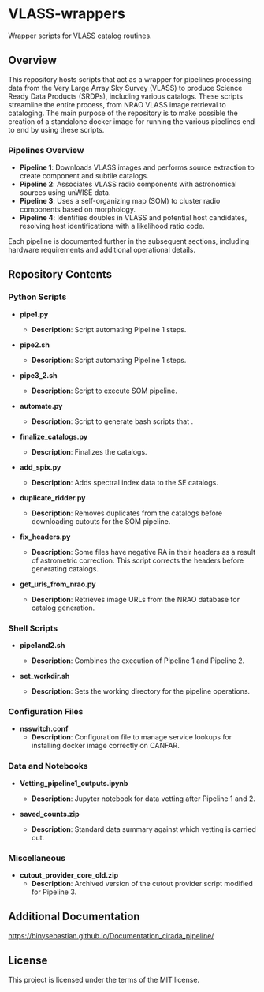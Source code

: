 # VLASS-wrappers
Wrapper scripts for VLASS catalog routines.


## Overview
This repository hosts scripts that act as a wrapper for pipelines processing data from the Very Large Array Sky Survey (VLASS) to produce Science Ready Data Products (SRDPs), including various catalogs. These scripts streamline the entire process, from NRAO VLASS image retrieval to cataloging. The main purpose of the repository is to make possible the creation of a standalone docker image for running the various pipelines end to end by using these scripts.


### Pipelines Overview

- **Pipeline 1**: Downloads VLASS images and performs source extraction to create component and subtile catalogs.
- **Pipeline 2**: Associates VLASS radio components with astronomical sources using unWISE data.
- **Pipeline 3**: Uses a self-organizing map (SOM) to cluster radio components based on morphology.
- **Pipeline 4**: Identifies doubles in VLASS and potential host candidates, resolving host identifications with a likelihood ratio code.

Each pipeline is documented further in the subsequent sections, including hardware requirements and additional operational details.

## Repository Contents

### Python Scripts

- **pipe1.py**
  - **Description**: Script automating Pipeline 1 steps.
  
- **pipe2.sh**
  - **Description**: Script automating Pipeline 1 steps.

- **pipe3_2.sh**
  - **Description**: Script to execute SOM pipeline.

- **automate.py**
  - **Description**: Script to generate bash scripts that .

- **finalize_catalogs.py**
  - **Description**: Finalizes the catalogs.

- **add_spix.py**
  - **Description**: Adds spectral index data to the SE catalogs.

- **duplicate_ridder.py**
  - **Description**: Removes duplicates from the catalogs before downloading cutouts for the SOM pipeline.

- **fix_headers.py**
  - **Description**: Some files have negative RA in their headers as a result of astrometric correction. This script corrects the headers before generating catalogs.

- **get_urls_from_nrao.py**
  - **Description**: Retrieves image URLs from the NRAO database for catalog generation.

### Shell Scripts

- **pipe1and2.sh**
  - **Description**: Combines the execution of Pipeline 1 and Pipeline 2.

- **set_workdir.sh**
  - **Description**: Sets the working directory for the pipeline operations.

### Configuration Files

- **nsswitch.conf**
  - **Description**: Configuration file to manage service lookups for installing docker image correctly on CANFAR.

### Data and Notebooks

- **Vetting_pipeline1_outputs.ipynb**
  - **Description**: Jupyter notebook for data vetting after Pipeline 1 and 2.

- **saved_counts.zip**
  - **Description**: Standard data summary against which vetting is carried out.

### Miscellaneous

- **cutout_provider_core_old.zip**
  - **Description**: Archived version of the cutout provider script modified for Pipeline 3.
 

## Additional Documentation

https://binysebastian.github.io/Documentation_cirada_pipeline/


## License
This project is licensed under the terms of the MIT license.
